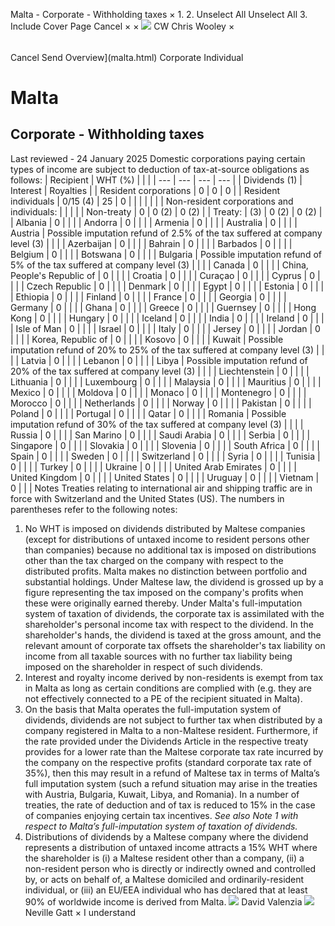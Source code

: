 Malta - Corporate - Withholding taxes
×
1.
2.
Unselect All
Unselect All
3.
Include Cover Page
Cancel
×
×
![](-/media/world-wide-tax-summaries/attachments/global---chris-wooley.ashx%3Frev=ac5e5f3223b34096b1afc2a6009c7320&revision=ac5e5f32-23b3-4096-b1af-c2a6009c7320&hash=859B7ADC84DC2CBEC9760E9E6EE7DE6D0A8BFCDF)
CW
Chris Wooley
×
######
Cancel
Send
Overview](malta.html)
Corporate
Individual
# Malta
## Corporate - Withholding taxes
Last reviewed - 24 January 2025
Domestic corporations paying certain types of income are subject to deduction of tax-at-source obligations as follows:
| Recipient | WHT (%) | | |
| --- | --- | --- | --- |
| Dividends (1) | Interest | Royalties |
| Resident corporations | 0 | 0 | 0 |
| Resident individuals | 0/15 (4) | 25 | 0 |
|  |  |  |  |
| Non-resident corporations and individuals: |  |  |  |
| Non-treaty | 0 | 0 (2) | 0 (2) |
| Treaty: | (3) | 0 (2) | 0 (2) |
| Albania | 0 |  |  |
| Andorra | 0 |  |  |
| Armenia | 0 |  |  |
| Australia | 0 |  |  |
| Austria | Possible imputation refund of 2.5% of the tax suffered at company level (3) |  |  |
| Azerbaijan | 0 |  |  |
| Bahrain | 0 |  |  |
| Barbados | 0 |  |  |
| Belgium | 0 |  |  |
| Botswana | 0 |  |  |
| Bulgaria | Possible imputation refund of 5% of the tax suffered at company level (3) |  |  |
| Canada | 0 |  |  |
| China, People's Republic of | 0 |  |  |
| Croatia | 0 |  |  |
| Curaçao | 0 |  |  |
| Cyprus | 0 |  |  |
| Czech Republic | 0 |  |  |
| Denmark | 0 |  |  |
| Egypt | 0 |  |  |
| Estonia | 0 |  |  |
| Ethiopia | 0 |  |  |
| Finland | 0 |  |  |
| France | 0 |  |  |
| Georgia | 0 |  |  |
| Germany | 0 |  |  |
| Ghana | 0 |  |  |
| Greece | 0 |  |  |
| Guernsey | 0 |  |  |
| Hong Kong | 0 |  |  |
| Hungary | 0 |  |  |
| Iceland | 0 |  |  |
| India | 0 |  |  |
| Ireland | 0 |  |  |
| Isle of Man | 0 |  |  |
| Israel | 0 |  |  |
| Italy | 0 |  |  |
| Jersey | 0 |  |  |
| Jordan | 0 |  |  |
| Korea, Republic of | 0 |  |  |
| Kosovo | 0 |  |  |
| Kuwait | Possible imputation refund of 20% to 25% of the tax suffered at company level (3) |  |  |
| Latvia | 0 |  |  |
| Lebanon | 0 |  |  |
| Libya | Possible imputation refund of 20% of the tax suffered at company level (3) |  |  |
| Liechtenstein | 0 |  |  |
| Lithuania | 0 |  |  |
| Luxembourg | 0 |  |  |
| Malaysia | 0 |  |  |
| Mauritius | 0 |  |  |
| Mexico | 0 |  |  |
| Moldova | 0 |  |  |
| Monaco | 0 |  |  |
| Montenegro | 0 |  |  |
| Morocco | 0 |  |  |
| Netherlands | 0 |  |  |
| Norway | 0 |  |  |
| Pakistan | 0 |  |  |
| Poland | 0 |  |  |
| Portugal | 0 |  |  |
| Qatar | 0 |  |  |
| Romania | Possible imputation refund of 30% of the tax suffered at company level (3) |  |  |
| Russia | 0 |  |  |
| San Marino | 0 |  |  |
| Saudi Arabia | 0 |  |  |
| Serbia | 0 |  |  |
| Singapore | 0 |  |  |
| Slovakia | 0 |  |  |
| Slovenia | 0 |  |  |
| South Africa | 0 |  |  |
| Spain | 0 |  |  |
| Sweden | 0 |  |  |
| Switzerland | 0 |  |  |
| Syria | 0 |  |  |
| Tunisia | 0 |  |  |
| Turkey | 0 |  |  |
| Ukraine | 0 |  |  |
| United Arab Emirates | 0 |  |  |
| United Kingdom | 0 |  |  |
| United States | 0 |  |  |
| Uruguay | 0 |  |  |
| Vietnam | 0 |  |  |
Notes
Treaties relating to international air and shipping traffic are in force with Switzerland and the United States (US).
The numbers in parentheses refer to the following notes:
1. No WHT is imposed on dividends distributed by Maltese companies (except for distributions of untaxed income to resident persons other than companies) because no additional tax is imposed on distributions other than the tax charged on the company with respect to the distributed profits. Malta makes no distinction between portfolio and substantial holdings. Under Maltese law, the dividend is grossed up by a figure representing the tax imposed on the company's profits when these were originally earned thereby. Under Malta's full-imputation system of taxation of dividends, the corporate tax is assimilated with the shareholder's personal income tax with respect to the dividend. In the shareholder's hands, the dividend is taxed at the gross amount, and the relevant amount of corporate tax offsets the shareholder's tax liability on income from all taxable sources with no further tax liability being imposed on the shareholder in respect of such dividends.
2. Interest and royalty income derived by non-residents is exempt from tax in Malta as long as certain conditions are complied with (e.g. they are not effectively connected to a PE of the recipient situated in Malta).
3. On the basis that Malta operates the full-imputation system of dividends, dividends are not subject to further tax when distributed by a company registered in Malta to a non-Maltese resident. Furthermore, if the rate provided under the Dividends Article in the respective treaty provides for a lower rate than the Maltese corporate tax rate incurred by the company on the respective profits (standard corporate tax rate of 35%), then this may result in a refund of Maltese tax in terms of Malta’s full imputation system (such a refund situation may arise in the treaties with Austria, Bulgaria, Kuwait, Libya, and Romania). In a number of treaties, the rate of deduction and of tax is reduced to 15% in the case of companies enjoying certain tax incentives. *See also Note 1 with respect to Malta’s full-imputation system of taxation of dividends.*
4. Distributions of dividends by a Maltese company where the dividend represents a distribution of untaxed income attracts a 15% WHT where the shareholder is (i) a Maltese resident other than a company, (ii) a non-resident person who is directly or indirectly owned and controlled by, or acts on behalf of, a Maltese domiciled and ordinarily-resident individual, or (iii) an EU/EEA individual who has declared that at least 90% of worldwide income is derived from Malta.
![](-/media/world-wide-tax-summaries/attachments/malta---david-valenzia.ashx%3Frev=4750060c0a7e42968fa6bdc97e0aa787&revision=4750060c-0a7e-4296-8fa6-bdc97e0aa787&hash=57E0FFF3D0FE993A82A550F4224C4790FE0FC0F4)
David Valenzia
![](-/media/world-wide-tax-summaries/attachments/malta---neville_gatt.ashx%3Frev=cd2ab426b3b14b2198ef8c5cfbcde5b3&revision=cd2ab426-b3b1-4b21-98ef-8c5cfbcde5b3&hash=5135E8700BD95F0EA0A81EF92B3B8196E4858F16)
Neville Gatt
×
I understand